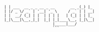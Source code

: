  ```_                                 _ _   
| | ___  __ _ _ __ _ __       __ _(_) |_ 
| |/ _ \/ _` | '__| '_ \     / _` | | __|
| |  __/ (_| | |  | | | |   | (_| | | |_ 
|_|\___|\__,_|_|  |_| |_|____\__, |_|\__|
                       |_____|___/       
                       ```
